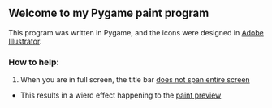 ## Welcome to my Pygame paint program

This program was written in Pygame, and the icons were designed in [Adobe Illustrator](https://www.adobe.com/products/illustrator.html). 

### How to help:
1. When you are in full screen, the title bar [does not span entire screen](https://github.com/hhbo62/splash-painter/issues/1)
  - This results in a wierd effect happening to the [paint preview](https://github.com/hhbo62/splash-painter/issues/1)
